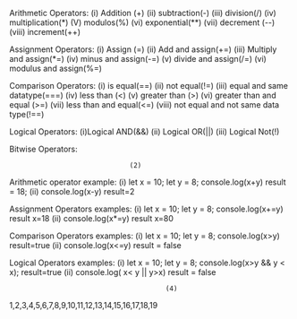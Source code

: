 Arithmetic Operators:
(i) Addition (+)
(ii) subtraction(-)
(iii) division(/)
(iv) multiplication(*)
(V) modulos(%)
(vi) exponential(**)
(vii) decrement (--)
(viii) increment(++)

Assignment Operators:
(i) Assign (=)
(ii) Add and assign(+=)
(iii) Multiply and assign(*=)
(iv) minus and assign(-=)
(v) divide and assign(/=)
(vi) modulus and assign(%=)

Comparison Operators:
(i) is equal(==)
(ii) not equal(!=)
(iii) equal and same datatype(===)
(iv) less than (<)
(v) greater than (>)
(vi) greater than and equal (>=)
(vii) less than and equal(<=)
(viii) not equal and not same data type(!==)

Logical Operators:
(i)Logical AND(&&)
(ii) Logical OR(||)
(iii) Logical Not(!)

Bitwise Operators:
                                  
                                  (2)
Arithmetic operator example:
(i) let x = 10;
    let y = 8;
    console.log(x+y)
    result = 18;
(ii) console.log(x-y)
     result=2 

Assignment Operators examples:
(i) let x = 10;
    let y = 8;
    console.log(x+=y)
    result x=18
(ii) console.log(x*=y)
      result x=80

 Comparison Operators examples:
 (i)  let x = 10;
      let y = 8;
      console.log(x>y)
      result=true
(ii) console.log(x<=y)
    result = false

Logical Operators examples:
(i)  let x = 10;
     let y = 8;
     console.log(x>y && y < x);
     result=true
(ii) console.log( x< y || y>x)
     result = false

                                           

                                           (4)
1,2,3,4,5,6,7,8,9,10,11,12,13,14,15,16,17,18,19